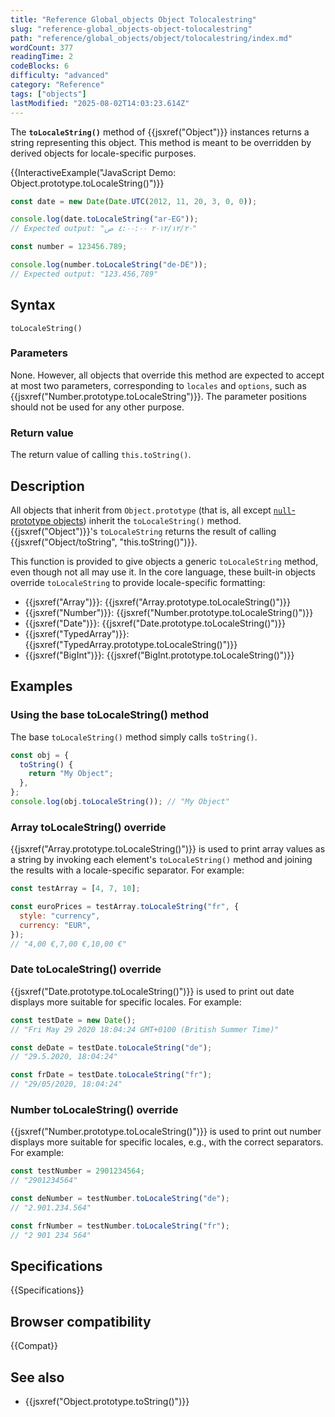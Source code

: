 ```yaml
---
title: "Reference Global_objects Object Tolocalestring"
slug: "reference-global_objects-object-tolocalestring"
path: "reference/global_objects/object/tolocalestring/index.md"
wordCount: 377
readingTime: 2
codeBlocks: 6
difficulty: "advanced"
category: "Reference"
tags: ["objects"]
lastModified: "2025-08-02T14:03:23.614Z"
---
```



The **`toLocaleString()`** method of {{jsxref("Object")}} instances returns a string representing this object. This method is meant to be overridden by derived objects for locale-specific purposes.

{{InteractiveExample("JavaScript Demo: Object.prototype.toLocaleString()")}}

```js interactive-example
const date = new Date(Date.UTC(2012, 11, 20, 3, 0, 0));

console.log(date.toLocaleString("ar-EG"));
// Expected output: "٢٠‏/١٢‏/٢٠١٢ ٤:٠٠:٠٠ ص"

const number = 123456.789;

console.log(number.toLocaleString("de-DE"));
// Expected output: "123.456,789"
```

## Syntax

```js-nolint
toLocaleString()
```

### Parameters

None. However, all objects that override this method are expected to accept at most two parameters, corresponding to `locales` and `options`, such as {{jsxref("Number.prototype.toLocaleString")}}. The parameter positions should not be used for any other purpose.

### Return value

The return value of calling `this.toString()`.

## Description

All objects that inherit from `Object.prototype` (that is, all except [`null`-prototype objects](/en-US/docs/Web/JavaScript/Reference/Global_Objects/Object#null-prototype_objects)) inherit the `toLocaleString()` method. {{jsxref("Object")}}'s `toLocaleString` returns the result of calling {{jsxref("Object/toString", "this.toString()")}}.

This function is provided to give objects a generic `toLocaleString` method, even though not all may use it. In the core language, these built-in objects override `toLocaleString` to provide locale-specific formatting:

- {{jsxref("Array")}}: {{jsxref("Array.prototype.toLocaleString()")}}
- {{jsxref("Number")}}: {{jsxref("Number.prototype.toLocaleString()")}}
- {{jsxref("Date")}}: {{jsxref("Date.prototype.toLocaleString()")}}
- {{jsxref("TypedArray")}}: {{jsxref("TypedArray.prototype.toLocaleString()")}}
- {{jsxref("BigInt")}}: {{jsxref("BigInt.prototype.toLocaleString()")}}

## Examples

### Using the base toLocaleString() method

The base `toLocaleString()` method simply calls `toString()`.

```js
const obj = {
  toString() {
    return "My Object";
  },
};
console.log(obj.toLocaleString()); // "My Object"
```

### Array toLocaleString() override

{{jsxref("Array.prototype.toLocaleString()")}} is used to print array values as a string by invoking each element's `toLocaleString()` method and joining the results with a locale-specific separator. For example:

```js
const testArray = [4, 7, 10];

const euroPrices = testArray.toLocaleString("fr", {
  style: "currency",
  currency: "EUR",
});
// "4,00 €,7,00 €,10,00 €"
```

### Date toLocaleString() override

{{jsxref("Date.prototype.toLocaleString()")}} is used to print out date displays more suitable for specific locales. For example:

```js
const testDate = new Date();
// "Fri May 29 2020 18:04:24 GMT+0100 (British Summer Time)"

const deDate = testDate.toLocaleString("de");
// "29.5.2020, 18:04:24"

const frDate = testDate.toLocaleString("fr");
// "29/05/2020, 18:04:24"
```

### Number toLocaleString() override

{{jsxref("Number.prototype.toLocaleString()")}} is used to print out number displays more suitable for specific locales, e.g., with the correct separators. For example:

```js
const testNumber = 2901234564;
// "2901234564"

const deNumber = testNumber.toLocaleString("de");
// "2.901.234.564"

const frNumber = testNumber.toLocaleString("fr");
// "2 901 234 564"
```

## Specifications

{{Specifications}}

## Browser compatibility

{{Compat}}

## See also

- {{jsxref("Object.prototype.toString()")}}

